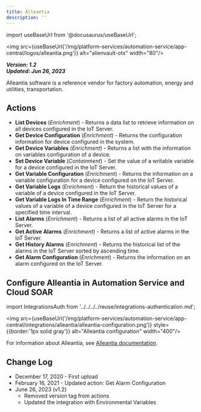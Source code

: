 ```yaml
---
title: Alleantia
description: ''
---
```

import useBaseUrl from '@docusaurus/useBaseUrl';

<img src={useBaseUrl('/img/platform-services/automation-service/app-central/logos/alleantia.png')} alt="alienvault-otx" width="80"/>

***Version: 1.2  
Updated: Jun 26, 2023***

Alleantia software is a reference vendor for factory automation, energy and utilities, transportation.

## Actions

* **List Devices** (*Enrichment*) - Returns a data list to retrieve information on all devices configured in the IoT Server.
* **Get Device Configuration** (*Enrichment*) - Returns the configuration information for device configured in the system.
* **Get Device Variables** (*Enrichment*) - Returns a list with the information on variables configuration of a device.
* **Set Device Variable** (*Containment*) - Set the value of a writable variable for a device configured in the IoT Server.
* **Get Variable Configuration** (*Enrichment*) - Returns the information on a variable configuration for a device configured on the IoT Server.
* **Get Variable Logs** (*Enrichment*) - Return the historical values of a variable of a device configured in the IoT Server.
* **Get Variable Logs In Time Range** (*Enrichment*) - Return the historical values of a variable of a device configured in the IoT Server for a specified time interval.
* **List Alarms** (*Enrichment*) - Returns a list of all active alarms in the IoT Server.
* **Get Active Alarms** (*Enrichment*) - Returns a list of active alarms in the IoT Server.
* **Get History Alarms** (*Enrichment*) - Returns the historical list of the alarms in the IoT Server sorted by ascending time.
* **Get Alarm Configuration** (*Enrichment*) - Returns the information on an alarm configured on the IoT Server.

## Configure Alleantia in Automation Service and Cloud SOAR

import IntegrationsAuth from '../../../../reuse/integrations-authentication.md';

<IntegrationsAuth/>

<img src={useBaseUrl('/img/platform-services/automation-service/app-central/integrations/alleantia/alleantia-configuration.png')} style={{border:'1px solid gray'}} alt="Alleantia configuration" width="400"/>

For information about Alleantia, see [Alleantia documentation](https://kb.alleantia.com/).

## Change Log

* December 17, 2020 - First upload
* February 16, 2021 - Updated action: Get Alarm Configuration
* June 26, 2023 (v1.2)
	+ Removed version tag from actions
	+ Updated the integration with Environmental Variables
